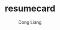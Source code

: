 ---
title: resumecard
github: https://github.com/ddbullfrog/resumecard
demo: http://ddbullfrog.github.io/resumecard
author: Dong Liang
ssg:
  - Jekyll
cms:
  - No Cms
---
